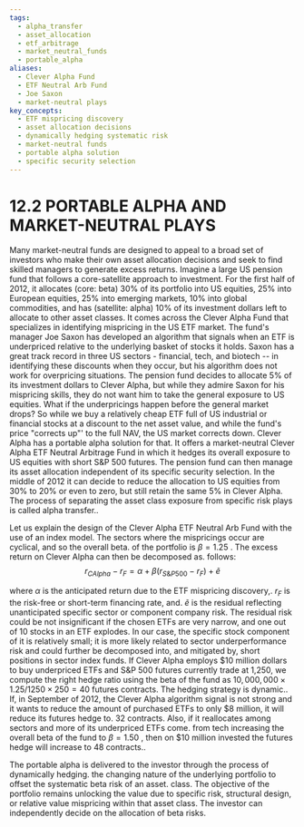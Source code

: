 ```yaml
---
tags:
  - alpha_transfer
  - asset_allocation
  - etf_arbitrage
  - market_neutral_funds
  - portable_alpha
aliases:
  - Clever Alpha Fund
  - ETF Neutral Arb Fund
  - Joe Saxon
  - market-neutral plays
key_concepts:
  - ETF mispricing discovery
  - asset allocation decisions
  - dynamically hedging systematic risk
  - market-neutral funds
  - portable alpha solution
  - specific security selection
---
```


# 12.2  PORTABLE ALPHA AND MARKET-NEUTRAL PLAYS  

Many market-neutral funds are designed to appeal to a broad set of investors who make their own asset allocation decisions and seek to find skilled managers to generate excess returns. Imagine a large US pension fund that follows a core-satellite approach to investment. For the first half of 2012, it allocates (core: beta) $30\%$ of its portfolio into US equities, $25\%$ into European equities, $25\%$ into emerging markets, $10\%$ into global commodities, and has (satellite: alpha) $10\%$ of its investment dollars left to allocate to other asset classes. It comes across the Clever Alpha Fund that specializes in identifying mispricing in the US ETF market. The fund's manager Joe Saxon has developed an algorithm that signals when an ETF is underpriced relative to the underlying basket of stocks it holds. Saxon has a great track record in three US sectors - financial, tech, and biotech -- in identifying these discounts when they occur, but his algorithm does not work for overpricing situations. The pension fund decides to allocate $5\%$ of its investment dollars to Clever Alpha, but while they admire Saxon for his mispricing skills, they do not want him to take the general exposure to US equities. What if the underpricings happen before the general market drops? So while we buy a relatively cheap ETF full of US industrial or financial stocks at a discount to the net asset value, and while the fund's price "corrects up"' to the full NAV, the US market corrects down. Clever Alpha has a portable alpha solution for that. It offers a market-neutral Clever Alpha ETF Neutral Arbitrage Fund in which it hedges its overall exposure to US equities with short S&P 500 futures. The pension fund can then manage its asset allocation independent of its specific security selection. In the middle of 2012 it can decide to reduce the allocation to US equities from $30\%$ to $20\%$ or even to zero, but still retain the same $5\%$ in Clever Alpha. The process of separating the asset class exposure from specific risk plays is called alpha transfer..  

Let us explain the design of the Clever Alpha ETF Neutral Arb Fund with the use of an index model. The sectors where the mispricings occur are cyclical, and so the overall beta. of the portfolio is $\beta=1.25$ . The excess return on Clever Alpha can then be decomposed as. follows:  
$$
r_{C A l p h a}-r_{F}=\alpha+\beta(r_{S\&P500}-r_{F})+\tilde{e}
$$  

where $\alpha$ is the anticipated return due to the ETF mispricing discovery,. $r_{F}$ is the risk-free or short-term financing rate, and. $\tilde{e}$ is the residual reflecting unanticipated specific sector or component company risk. The residual risk could be not insignificant if the chosen ETFs are very narrow, and one out of 10 stocks in an ETF explodes. In our case, the specific stock component of it is relatively small; it is more likely related to sector underperformance risk and could further be decomposed into, and mitigated by, short positions in sector index funds. If Clever Alpha employs $\$10$ million dollars to buy underpriced ETFs and S&P 500 futures currently trade at 1,250, we compute the right hedge ratio using the beta of the fund as $10,000,000\times1.25/1250\times250=40$ futures contracts. The hedging strategy is dynamic.. If, in September of 2012, the Clever Alpha algorithm signal is not strong and it wants to reduce the amount of purchased ETFs to only $\$8$ million, it will reduce its futures hedge to. 32 contracts. Also, if it reallocates among sectors and more of its underpriced ETFs come. from tech increasing the overall beta of the fund to $\beta=1.50$ , then on $\$10$ million invested the futures hedge will increase to 48 contracts..  

The portable alpha is delivered to the investor through the process of dynamically hedging. the changing nature of the underlying portfolio to offset the systematic beta risk of an asset. class. The objective of the portfolio remains unlocking the value due to specific risk, structural design, or relative value mispricing within that asset class. The investor can independently decide on the allocation of beta risks.
